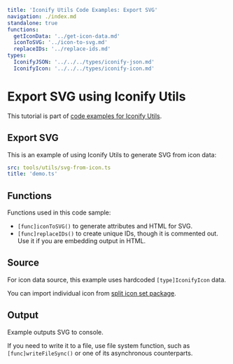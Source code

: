 ```yaml
title: 'Iconify Utils Code Examples: Export SVG'
navigation: ./index.md
standalone: true
functions:
  getIconData: '../get-icon-data.md'
  iconToSVG: '../icon-to-svg.md'
  replaceIDs: '../replace-ids.md'
types:
  IconifyJSON: '../../../types/iconify-json.md'
  IconifyIcon: '../../../types/iconify-icon.md'
```

# Export SVG using Iconify Utils

This tutorial is part of [code examples for Iconify Utils](./index.md).

## Export SVG

This is an example of using Iconify Utils to generate SVG from icon data:

```yaml
src: tools/utils/svg-from-icon.ts
title: 'demo.ts'
```

## Functions

Functions used in this code sample:

- `[func]iconToSVG()` to generate attributes and HTML for SVG.
- `[func]replaceIDs()` to create unique IDs, though it is commented out. Use it if you are embedding output in HTML.

## Source

For icon data source, this example uses hardcoded `[type]IconifyIcon` data.

You can import individual icon from [split icon set package](../../../icons/icons.md).

## Output

Example outputs SVG to console.

If you need to write it to a file, use file system function, such as `[func]writeFileSync()` or one of its asynchronous counterparts.
